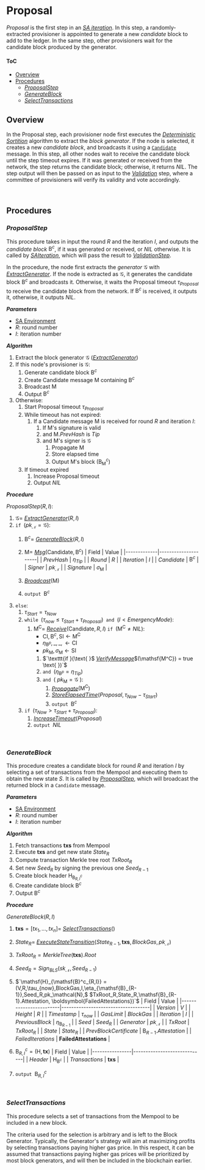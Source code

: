  # Proposal
*Proposal* is the first step in an [*SA iteration*][sai]. In this step, a randomly-extracted provisioner is appointed to generate a new *candidate* block to add to the ledger. In the same step, other provisioners wait for the candidate block produced by the generator.

#### ToC
  - [Overview](#overview)
  - [Procedures](#procedures)
    - [*ProposalStep*](#proposalstep)
    - [*GenerateBlock*](#generateblock)
    - [*SelectTransactions*](#selecttransactions)

## Overview
In the Proposal step, each provisioner node first executes the [*Deterministic Sortition*][ds] algorithm to extract the *block generator*. If the node is selected, it creates a new *candidate block*, and broadcasts it using a [`Candidate`][cmsg] message.
In this step, all other nodes wait to receive the candidate block until the step timeout expires. 
If it was generated or received from the network, the step returns the candidate block; otherwise, it returns $NIL$. The step output will then be passed on as input to the [*Validation*][val] step, where a committee of provisioners will verify its validity and vote accordingly.

<p><br></p>

## Procedures

### *ProposalStep*
This procedure takes in input the round $R$ and the iteration $I$, and outputs the *candidate block* $\mathsf{B}^c$, if it was generated or received, or $NIL$ otherwise.
It is called by [*SAIteration*][sai], which will pass the result to [*ValidationStep*][val].

In the procedure, the node first extracts the *generator* $\mathcal{G}$ with [*ExtractGenerator*][eg]. If the node is extracted as $\mathcal{G}$, it generates the candidate block $\mathsf{B}^c$ and broadcasts it. Otherwise, it waits the Proposal timeout $\tau_{Proposal}$ to receive the candidate block from the network. If $\mathsf{B}^c$ is received, it outputs it, otherwise, it outputs $NIL$.

***Parameters*** 
- [SA Environment][env]
- $R$: round number
- $I$: iteration number

***Algorithm***
1. Extract the block generator $\mathcal{G}$ ([*ExtractGenerator*][eg])
2. If this node's provisioner is $\mathcal{G}$:
   1. Generate candidate block $\mathsf{B}^c$
   2. Create $\mathsf{Candidate}$ message $\mathsf{M}$ containing $\mathsf{B}^c$
   3. Broadcast $\mathsf{M}$
   4. Output $\mathsf{B}^c$
3. Otherwise:
   1. Start Proposal timeout $\tau_{Proposal}$
   2. While timeout has not expired:
      1. If a $\mathsf{Candidate}$ message $\mathsf{M}$ is received for round $R$ and iteration $I$:
         1. If $\mathsf{M}$'s signature is valid
         2. and $\mathsf{M}.PrevHash$ is $Tip$
         3. and $\mathsf{M}$'s signer is $\mathcal{G}$
            1. Propagate $\mathsf{M}$
            2. Store elapsed time
            3. Output $\mathsf{M}$'s block ($\mathsf{B}^c_\mathsf{M}$)
   3. If timeout expired
      1. Increase Proposal timeout
      2. Output $NIL$

***Procedure***

$\textit{ProposalStep}(R, I)$:
1. $\mathcal{G} =$ [*ExtractGenerator*][eg]$(R,I)$
2. $\texttt{if } (pk_\mathcal{N} = \mathcal{G}):$
   1. $\mathsf{B}^c =$ [*GenerateBlock*][gb]$(R,I)$
   2. $\mathsf{M} =$ [*Msg*][msg]$(\mathsf{Candidate}, \mathsf{B}^c)$
      | Field       | Value               | 
      |-------------|---------------------|
      | $PrevHash$  | $\eta_{Tip}$        |
      | $Round$     | $R$                 |
      | $Iteration$ | $I$                 |
      | $Candidate$ | $\mathsf{B}^c$      |
      | $Signer$    | $pk_\mathcal{N}$    |
      | $Signature$ | $\sigma_\mathsf{M}$ |

   3. [*Broadcast*][mx]$(\mathsf{M})$
   4. $\texttt{output } \mathsf{B}^c$
3. $\texttt{else}:$
   1. $\tau_{Start} = \tau_{Now}$
   2. $\texttt{while } (\tau_{now} \le \tau_{Start}+\tau_{Proposal}) \texttt{ and } (I \lt EmergencyMode):$
      1. $\mathsf{M^C} =$ [*Receive*][mx]$(\mathsf{Candidate},R,I)$
         $\texttt{if } (\mathsf{M^C} \ne NIL):$
         - $`\mathsf{CI}, \mathsf{B}^c, \mathsf{SI} \leftarrow \mathsf{M^C}`$
         - $`\eta_{\mathsf{B}^p}, \_, \_, \leftarrow \mathsf{CI}`$
         - $`pk_\mathsf{M}, \sigma_\mathsf{M} \leftarrow \mathsf{SI}`$
         1. $`\texttt{if }(\text{ }$ [*VerifyMessage*][ms]$(\mathsf{M^C}) = true \text{ })`$
         2. $\texttt{and }(\eta_{\mathsf{B}^p} = \eta_{Tip})$
         3. $`\texttt{and }(\text{ } pk_\mathsf{M} = \mathcal{G} \text{ }):`$
            1. [*Propagate*][mx]$(\mathsf{M^C})$
            2. [*StoreElapsedTime*][set]$(Proposal, \tau_{Now}-\tau_{Start})$
            3. $\texttt{output } \mathsf{B}^c$
   3. $\texttt{if } (\tau_{Now} > \tau_{Start}+\tau_{Proposal}):$
      1. [*IncreaseTimeout*][it]$(Proposal)$
      2. $\texttt{output } NIL$

<p><br></p>

### *GenerateBlock*
This procedure creates a candidate block for round $R$ and iteration $I$ by selecting a set of transactions from the Mempool and executing them to obtain the new state $S$.
It is called by [*ProposalStep*][props], which will broadcast the returned block in a `Candidate` message.

***Parameters***
- [SA Environment][env]
- $R$: round number
- $I$: iteration number

***Algorithm***
1. Fetch transactions $\boldsymbol{txs}$ from Mempool
2. Execute $\boldsymbol{txs}$ and get new state $State_R$
3. Compute transaction Merkle tree root $TxRoot_R$
4. Set new $Seed_R$ by signing the previous one $Seed_{R-1}$
5. Create block header $`\mathsf{H}_{\mathsf{B}^c_{R,I}}`$
6. Create candidate block $\mathsf{B}^c$
7. Output $\mathsf{B}^c$

***Procedure***

$\textit{GenerateBlock}(R,I)$
1. $`\boldsymbol{txs} = [tx_1, \dots, tx_n] = `$ [*SelectTransactions*][st]$()$
2. $State_R =$ [*ExecuteStateTransition*][xt]$`(State_{R-1}, \boldsymbol{txs}, BlockGas,pk_\mathcal{N})`$
3. $`TxRoot_R = MerkleTree(\boldsymbol{txs}).Root`$
4. $`Seed_R = Sign_{BLS}(sk_\mathcal{N}, Seed_{R-1})`$
5. $`\mathsf{H}_{\mathsf{B}^c_{R,I}} = (V,R,\tau_{now},BlockGas,I,\eta_{\mathsf{B}_{R-1}},Seed_R,pk_\mathcal{N},$
   $TxRoot_R,State_R,\mathsf{B}_{R-1}.Attestation, \boldsymbol{FailedAttestations})`$
    | Field                  | Value                              | 
    |------------------------|------------------------------------|
    | $Version$              | $V$                                |
    | $Height$               | $R$                                |
    | $Timestamp$            | $\tau_{now}$                       |
    | $GasLimit$             | $BlockGas$                         |
    | $Iteration$            | $I$                                |
    | $PreviousBlock$        | $\eta_{\mathsf{B}_{R-1}}$          |
    | $Seed$                 | $Seed_R$                           |
    | $Generator$            | $pk_\mathcal{N}$                   |
    | $TxRoot$               | $TxRoot_R$                         |
    | $State$                | $State_R$                          |
    | $PrevBlockCertificate$ | $\mathsf{B}_{R-1}.Attestation$     | 
    | $FailedIterations$     | $\boldsymbol{FailedAttestations}$  |
    
6. $`\mathsf{B}^c_{R,I} = (\mathsf{H}, \boldsymbol{tx})`$
    | Field          | Value                       | 
    |----------------|-----------------------------|
    | $Header$       | $\mathsf{H}_{\mathsf{B}^c}$ |
    | $Transactions$ | $\boldsymbol{txs}$           |
7. $\texttt{output } \mathsf{B}^c_{R,I}$

<p><br></p>

### *SelectTransactions*
This procedure selects a set of transactions from the Mempool to be included in a new block.

The criteria used for the selection is arbitrary and is left to the Block Generator.
Typically, the Generator's strategy will aim at maximizing profits by selecting transactions paying higher gas price.
In this respect, it can be assumed that transactions paying higher gas prices will be prioritized by most block generators, and will then be included in the blockchain earlier.

<!------------------------- LINKS ------------------------->
<!-- https://github.com/dusk-network/dusk-protocol/tree/main/consensus/proposal/README.md -->
[prop]:  #proposal
[props]: #proposalstep
[gb]:    #generateblock
[st]:    #selecttransactions

<!-- Basics -->
[eg]:    https://github.com/dusk-network/dusk-protocol/tree/main/consensus/basics/README.md#extractgenerator

<!-- Consensus -->
[env]: https://github.com/dusk-network/dusk-protocol/tree/main/consensus/README.md#environment
[set]: https://github.com/dusk-network/dusk-protocol/tree/main/consensus/README.md#storeelapsedtime
[it]:  https://github.com/dusk-network/dusk-protocol/tree/main/consensus/README.md#increasetimeout
[sai]: https://github.com/dusk-network/dusk-protocol/tree/main/consensus/README.md#saiteration
[gsn]: https://github.com/dusk-network/dusk-protocol/tree/main/consensus/README.md#GetStepNum

[val]: https://github.com/dusk-network/dusk-protocol/tree/main/consensus/validation/README.md

<!-- Sortition -->
[ds]:  https://github.com/dusk-network/dusk-protocol/tree/main/consensus/sortition/README.md
[dsp]: https://github.com/dusk-network/dusk-protocol/tree/main/consensus/sortition/README.md#deterministic-sortition-ds

<!-- TODO: Add ExecuteTransactions -->
[xt]: https://github.com/dusk-network/dusk-protocol/tree/main/

<!-- Messages -->
[ms]:   https://github.com/dusk-network/dusk-protocol/tree/main/consensus/messages/README.md#signatures
[msg]:  https://github.com/dusk-network/dusk-protocol/tree/main/consensus/messages/README.md#msg
[mx]:   https://github.com/dusk-network/dusk-protocol/tree/main/consensus/messages/README.md#procedures
[cmsg]: https://github.com/dusk-network/dusk-protocol/tree/main/consensus/messages/README.md#candidate